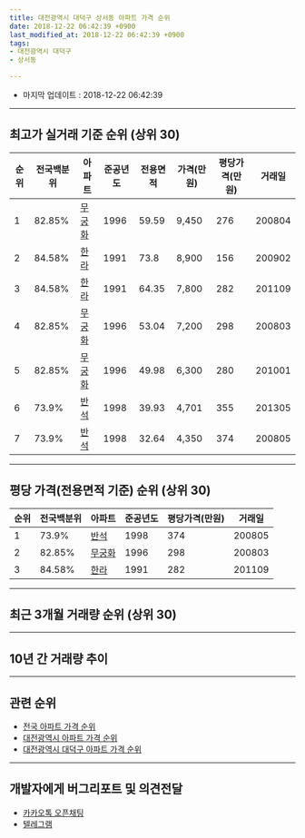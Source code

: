 ```yaml
---
title: 대전광역시 대덕구 상서동 아파트 가격 순위
date: 2018-12-22 06:42:39 +0900
last_modified_at: 2018-12-22 06:42:39 +0900
tags:
- 대전광역시 대덕구
- 상서동

---
```


* 마지막 업데이트 : 2018-12-22 06:42:39

---

## 최고가 실거래 기준 순위 (상위 30)


|순위|전국백분위|아파트|준공년도|전용면적|가격(만원)|평당가격(만원)|거래일|
|---|---|---|---|---|---|---|---|
|1|82.85%|[무궁화](https://search.naver.com/search.naver?query=%EB%8C%80%EC%A0%84%EA%B4%91%EC%97%AD%EC%8B%9C+%EB%8C%80%EB%8D%95%EA%B5%AC+%EC%83%81%EC%84%9C%EB%8F%99+%EB%AC%B4%EA%B6%81%ED%99%94)|1996|59.59|9,450|276|200804|
|2|84.58%|[한라](https://search.naver.com/search.naver?query=%EB%8C%80%EC%A0%84%EA%B4%91%EC%97%AD%EC%8B%9C+%EB%8C%80%EB%8D%95%EA%B5%AC+%EC%83%81%EC%84%9C%EB%8F%99+%ED%95%9C%EB%9D%BC)|1991|73.8|8,900|156|200902|
|3|84.58%|[한라](https://search.naver.com/search.naver?query=%EB%8C%80%EC%A0%84%EA%B4%91%EC%97%AD%EC%8B%9C+%EB%8C%80%EB%8D%95%EA%B5%AC+%EC%83%81%EC%84%9C%EB%8F%99+%ED%95%9C%EB%9D%BC)|1991|64.35|7,800|282|201109|
|4|82.85%|[무궁화](https://search.naver.com/search.naver?query=%EB%8C%80%EC%A0%84%EA%B4%91%EC%97%AD%EC%8B%9C+%EB%8C%80%EB%8D%95%EA%B5%AC+%EC%83%81%EC%84%9C%EB%8F%99+%EB%AC%B4%EA%B6%81%ED%99%94)|1996|53.04|7,200|298|200803|
|5|82.85%|[무궁화](https://search.naver.com/search.naver?query=%EB%8C%80%EC%A0%84%EA%B4%91%EC%97%AD%EC%8B%9C+%EB%8C%80%EB%8D%95%EA%B5%AC+%EC%83%81%EC%84%9C%EB%8F%99+%EB%AC%B4%EA%B6%81%ED%99%94)|1996|49.98|6,300|280|201001|
|6|73.9%|[반석](https://search.naver.com/search.naver?query=%EB%8C%80%EC%A0%84%EA%B4%91%EC%97%AD%EC%8B%9C+%EB%8C%80%EB%8D%95%EA%B5%AC+%EC%83%81%EC%84%9C%EB%8F%99+%EB%B0%98%EC%84%9D)|1998|39.93|4,701|355|201305|
|7|73.9%|[반석](https://search.naver.com/search.naver?query=%EB%8C%80%EC%A0%84%EA%B4%91%EC%97%AD%EC%8B%9C+%EB%8C%80%EB%8D%95%EA%B5%AC+%EC%83%81%EC%84%9C%EB%8F%99+%EB%B0%98%EC%84%9D)|1998|32.64|4,350|374|200805|


---

## 평당 가격(전용면적 기준) 순위 (상위 30)


|순위|전국백분위|아파트|준공년도|평당가격(만원)|거래일|
|---|---|---|---|---|---|
|1|73.9%|[반석](https://search.naver.com/search.naver?query=%EB%8C%80%EC%A0%84%EA%B4%91%EC%97%AD%EC%8B%9C+%EB%8C%80%EB%8D%95%EA%B5%AC+%EC%83%81%EC%84%9C%EB%8F%99+%EB%B0%98%EC%84%9D)|1998|374|200805|
|2|82.85%|[무궁화](https://search.naver.com/search.naver?query=%EB%8C%80%EC%A0%84%EA%B4%91%EC%97%AD%EC%8B%9C+%EB%8C%80%EB%8D%95%EA%B5%AC+%EC%83%81%EC%84%9C%EB%8F%99+%EB%AC%B4%EA%B6%81%ED%99%94)|1996|298|200803|
|3|84.58%|[한라](https://search.naver.com/search.naver?query=%EB%8C%80%EC%A0%84%EA%B4%91%EC%97%AD%EC%8B%9C+%EB%8C%80%EB%8D%95%EA%B5%AC+%EC%83%81%EC%84%9C%EB%8F%99+%ED%95%9C%EB%9D%BC)|1991|282|201109|


---

## 최근 3개월 거래량 순위 (상위 30)


<div style="width:100%;">
    <canvas id="deal_count_ranking" height="250"></canvas>
</div>


<script>
new Chart(document.getElementById("deal_count_ranking"), {
    type: 'horizontalBar',
    data: {
        labels: ['반석'],
        datasets: [{
            label: '실거래 수',
            data: [1],
            borderColor: "rgba(255, 0, 128, 1)",
            backgroundColor: "rgba(255, 0, 128, 0.5)",
            fill: false,
        }]
    },
    options: {
        responsive: true,
        title: {
            display: true,
            text: '최근 3개월 거래량 순위'
        },
        tooltips: {
            mode: 'index',
            intersect: false,
            callbacks: {
                title: function(tooltipItems, data) {
                    return "실거래 수:";
                },
                label: function(tooltipItem, data) {
                    return data.labels[tooltipItem.index] + ": " + tooltipItem.xLabel;
                }
            }
        },
        hover: {
            mode: 'nearest',
            intersect: true
        },
        scales: {
            xAxes: [{
                display: true,
                scaleLabel: {
                    display: true,
                    labelString: '실거래 수'
                },
                ticks: {
                    suggestedMin: 0,
                }
            }],
            yAxes: [{
                display: true,
                ticks: {
                    autoSkip: false,
                    callback: function(value, index, values) {
                        if (value.length > 15)
                            return value.substr(0, 13) + "...";
                        else
                            return value;
                    }
                },
                scaleLabel: {
                    display: false,
                }
            }]
        }
    }
});

</script>


---

## 10년 간 거래량 추이


<div style="width:100%;">
    <canvas id="deal_progress" height="250"></canvas>
</div>

<script>
new Chart(document.getElementById("deal_progress"), {
    type: 'line',
    data: {
        labels: ['200812','200901','200902','200903','200904','200905','200906','200907','200908','200909','200910','200911','200912','201001','201002','201003','201004','201005','201006','201007','201008','201009','201010','201011','201012','201101','201102','201103','201104','201105','201106','201107','201108','201109','201110','201111','201112','201201','201202','201203','201204','201205','201206','201207','201208','201209','201210','201211','201212','201301','201302','201303','201304','201305','201306','201307','201308','201309','201310','201311','201312','201401','201402','201403','201404','201405','201406','201407','201408','201409','201410','201411','201412','201501','201502','201503','201504','201505','201506','201507','201508','201509','201510','201511','201512','201601','201602','201603','201604','201605','201606','201607','201608','201609','201610','201611','201612','201701','201702','201703','201704','201705','201706','201707','201708','201709','201710','201711','201712','201801','201802','201803','201804','201805','201806','201807','201808','201809','201810','201811','201812'],
        datasets: [{
            label: '실거래 수',
            pointRadius: 1,
            data: [0, 0, 2, 0, 1, 0, 1, 0, 0, 1, 4, 0, 0, 1, 0, 2, 3, 2, 1, 0, 0, 0, 0, 0, 0, 0, 0, 0, 1, 1, 2, 0, 1, 1, 1, 0, 0, 0, 0, 0, 0, 0, 1, 1, 1, 0, 1, 0, 0, 1, 0, 1, 1, 1, 0, 0, 0, 0, 0, 1, 0, 2, 0, 0, 0, 0, 0, 2, 0, 0, 0, 0, 0, 0, 1, 1, 0, 0, 0, 0, 0, 1, 0, 3, 0, 1, 0, 0, 0, 1, 0, 0, 0, 0, 1, 0, 0, 2, 0, 0, 1, 0, 0, 0, 0, 2, 0, 0, 0, 0, 0, 1, 1, 0, 0, 1, 0, 0, 0, 0, 1],
            borderColor: "rgba(255, 201, 14, 1)",
            backgroundColor: "rgba(255, 201, 14, 0.5)",
            fill: true,
        }]
    },
    options: {
        responsive: true,
        title: {
            display: true,
            text: '10년간 거래량 추이'
        },
        tooltips: {
            mode: 'index',
            intersect: false,
        },
        hover: {
            mode: 'nearest',
            intersect: true
        },
        scales: {
            xAxes: [{
                display: true,
                scaleLabel: {
                    display: true,
                    labelString: '년/월'
                }
            }],
            yAxes: [{
                display: true,
                ticks: {
                    suggestedMin: 0,
                },
                scaleLabel: {
                    display: true,
                    labelString: '실거래 수'
                }
            }]
        }
    }
});

</script>


---

## 관련 순위

- [전국 아파트 가격 순위](https://inasie.github.io/apt-ranking/전국)
- [대전광역시 아파트 가격 순위](https://inasie.github.io/apt-ranking/대전광역시)
- [대전광역시 대덕구 아파트 가격 순위](https://inasie.github.io/apt-ranking/대전광역시-대덕구)


---

## 개발자에게 버그리포트 및 의견전달

- [카카오톡 오픈채팅](https://open.kakao.com/o/gLJUAP4)
- [텔레그램](https://t.me/inasie)

